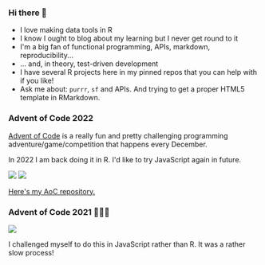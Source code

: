 ### Hi there 👋

<!--
<img src="https://user-images.githubusercontent.com/1819920/145449130-90bf3e24-8498-4cb3-8134-790502888ad2.jpg" alt="my profile photo" width=256 height=256 />
-->


<!--
**francisbarton/francisbarton** is a ✨ _special_ ✨ repository because its `README.md` (this file) appears on your GitHub profile.

Here are some ideas to get you started:

- 🔭 I’m currently working on ...
- 🌱 I’m currently learning ...
- 👯 I’m looking to collaborate on ...
- 🤔 I’m looking for help with ...
- 💬 Ask me about ...
- 📫 How to reach me: ...
- 😄 Pronouns: ...
- ⚡ Fun fact: ...
-->

- I love making data tools in R
- I know I ought to blog about my learning but I never get round to it
- I'm a big fan of functional programming, APIs, markdown, reproducibility...
- ... and, in theory, test-driven development
- I have several R projects here in my pinned repos that you can help with if you like!
- Ask me about: `purrr`, `sf` and APIs. And trying to get a proper HTML5 template in RMarkdown.

### Advent of Code 2022

[Advent of Code](https://adventofcode.com) is a really fun and pretty challenging programming adventure/game/competition that happens every December.

In 2022 I am back doing it in R. I'd like to try JavaScript again in future.

![](https://img.shields.io/badge/day%20📅-9-blue) ![](https://img.shields.io/badge/stars%20⭐-18-yellow)

[Here's my AoC repository.](https://github.com/francisbarton/adventofcode)

### Advent of Code 2021 👨🏼‍💻

![](https://img.shields.io/badge/stars%20⭐-7-yellow)

I challenged myself to do this in JavaScript rather than R. It was a rather slow process!
